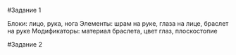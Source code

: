 #Задание 1

Блоки: лицо, рука, нога
Элементы: шрам на руке, глаза на лице, браслет на руке
Модификаторы: материал браслета, цвет глаз, плоскостопие 

#Задание 2

```

```
